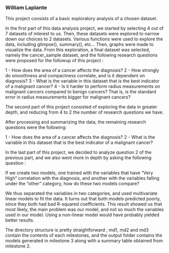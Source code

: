 
### William Laplante

This project consists of a basic exploratory analysis of a chosen dataset.  

In the first part of this data analysis project, we started by selecting 4 out of 7 datasets of interest to us. Then, these datasets were explored to narrow down our choices to 2 datasets. Various functions were used to explore the data, including glimpse(), summary(), etc... Then, graphs were made to visualize the data. From this exploration, a final dataset was selected, namely the cancer_sample dataset, and the following research questions were proposed for the followup of this project : 

1 - How does the area of a cancer affects the diagnosis?
2 - How strongly do smoothness and compactness correlate, and is it dependent on diagnosis?
3 - What is the variable in this dataset that is the best indicator of a malignant cancer?
4 - Is it harder to perform radius measurements on malignant cancers compared to benign cancers? That is, is the standard error in radius measurements bigger for malignant cancers?


The second part of this project consisted of exploring the data in greater depth, and reducing from 4 to 2 the number of research questions we have.

After processing and summarizing the data, the remaining research questions were the following:

1 - How does the area of a cancer affects the diagnosis?
2 - What is the variable in this dataset that is the best indicator of a malignant cancer?

In the last part of this project, we decided to analyze question 2 of the previous part, and we also went more in depth by asking the following question :

If we create two models, one trained with the variables that have “Very High” correlation with the diagnosis, and another with the variables falling under the “other” category, how do these two models compare?

We thus separated the variables in two categories, and used multivariate linear models to fit the data. It turns out that both models predicted poorly, since they both had bad R-squared coefficients. This result showed us that most likely, the main problem was our model, and not so much the variables used in our model. Using a non-linear model would have probably yielded better results.


The directory structure is pretty straightforward ; md1, md2 and md3 contain the contents of each milestones, and the output folder contains the models generated in milestone 3 along with a summary table obtained from milestone 2.
